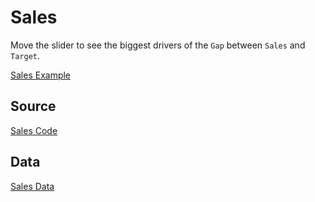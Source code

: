# Sales

Move the slider to see the biggest drivers of the `Gap` between `Sales` and `Target`.

[Sales Example](sales.html ":include :type=html")

## Source

[Sales Code](sales.html ":include :type=code")

## Data

[Sales Data](sales-data.json ":include :type=code")
